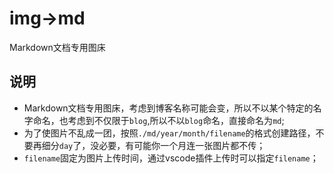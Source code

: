 # img->md
Markdown文档专用图床

## 说明
- Markdown文档专用图床，考虑到博客名称可能会变，所以不以某个特定的名字命名，也考虑到不仅限于`blog`,所以不以`blog`命名，直接命名为`md`;
- 为了使图片不乱成一团，按照`./md/year/month/filename`的格式创建路径，不要再细分`day`了，没必要，有可能你一个月连一张图片都不传；
- `filename`固定为图片上传时间，通过vscode插件上传时可以指定`filename`；




